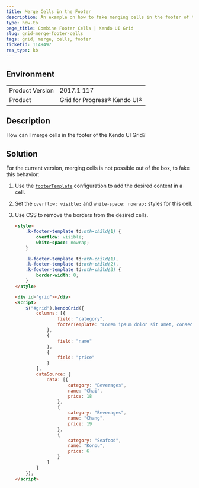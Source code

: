 ```yaml
---
title: Merge Cells in the Footer
description: An example on how to fake merging cells in the footer of the Kendo UI Grid.
type: how-to
page_title: Combine Footer Cells | Kendo UI Grid
slug: grid-merge-footer-cells
tags: grid, merge, cells, footer
ticketid: 1149497
res_type: kb
---
```


## Environment
<table>
	<tr>
		<td>Product Version</td>
		<td>2017.1 117</td>
	</tr>
	<tr>
		<td>Product</td>
		<td>Grid for Progress® Kendo UI®</td>
	</tr>
</table>


## Description

How can I merge cells in the footer of the Kendo UI Grid?

## Solution

For the current version, merging cells is not possible out of the box, to fake this behavior:

1. Use the [`footerTemplate`](https://docs.telerik.com/kendo-ui/api/javascript/ui/grid/configuration/columns.footertemplate) configuration to add the desired content in a cell.
1. Set the `overflow: visible;` and `white-space: nowrap;` styles for this cell.
1. Use CSS to remove the borders from the desired cells.

    ```html
    <style>
        .k-footer-template td:nth-child(1) {
            overflow: visible;
            white-space: nowrap;
        }

        .k-footer-template td:nth-child(1),
        .k-footer-template td:nth-child(2),
        .k-footer-template td:nth-child(3) {
            border-width: 0;
        }
    </style>

    <div id="grid"></div>
    <script>
        $("#grid").kendoGrid({
            columns: [{
                    field: "category",
                    footerTemplate: "Lorem ipsum dolor sit amet, consectetur adipiscing elit. Aliquam quis turpis accumsan, porta orci et, faucibus dui."
                },
                {
                    field: "name"
                },
                {
                    field: "price"
                }
            ],
            dataSource: {
                data: [{
                        category: "Beverages",
                        name: "Chai",
                        price: 18
                    },
                    {
                        category: "Beverages",
                        name: "Chang",
                        price: 19
                    },
                    {
                        category: "Seafood",
                        name: "Konbu",
                        price: 6
                    }
                ]
            }
        });
    </script>
    ```